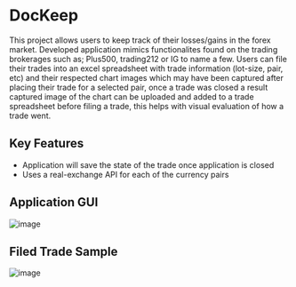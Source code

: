 # DocKeep
This project allows users to keep track of their losses/gains in the forex market. Developed application mimics functionalites found on the trading brokerages such as; Plus500, trading212 or IG to name a few. Users can file their trades into an excel spreadsheet with trade information (lot-size, pair, etc) and their respected chart images which may have been captured after placing their trade for a selected pair, once a trade was closed a result captured image of the chart can be uploaded and added to a trade spreadsheet before filing a trade, this helps with visual evaluation of how a trade went.

## Key Features
* Application will save the state of the trade once application is closed
* Uses a real-exchange API for each of the currency pairs

## Application GUI
![image](https://github.com/jakubmat2001/DocKeep/assets/87088367/220a0a32-a38b-4183-b0ff-45ded0115f4f)


## Filed Trade Sample
![image](https://github.com/jakubmat2001/DocKeep/assets/87088367/be6a1a28-5e27-4628-95f0-4ab4625824c1)
